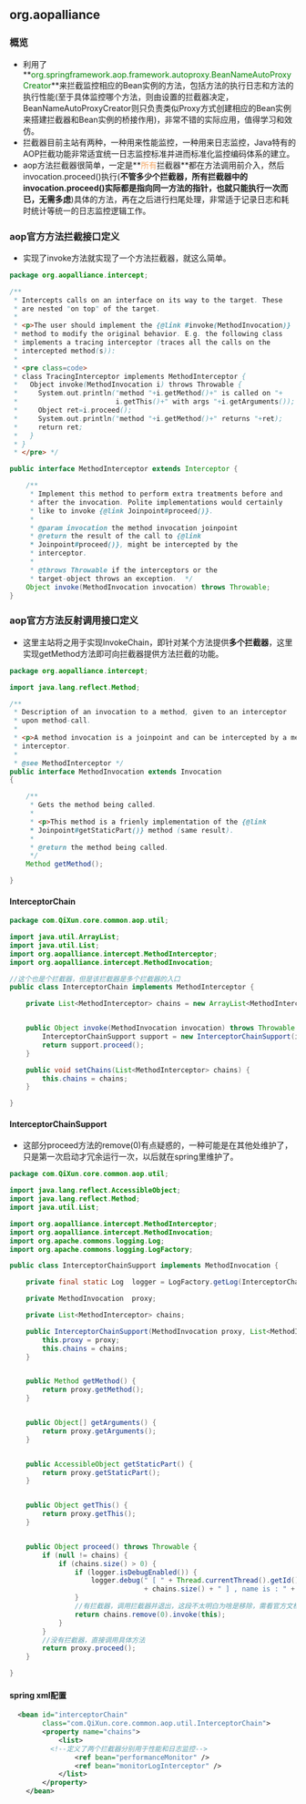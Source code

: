 ## org.aopalliance
### 概览

* 利用了**<font color=green>org.springframework.aop.framework.autoproxy.BeanNameAutoProxyCreator</font>**来拦截监控相应的Bean实例的方法，包括方法的执行日志和方法的执行性能(至于具体监控哪个方法，则由设置的拦截器决定，BeanNameAutoProxyCreator则只负责类似Proxy方式创建相应的Bean实例来搭建拦截器和Bean实例的桥接作用)，非常不错的实际应用，值得学习和效仿。
* 拦截器目前主站有两种，一种用来性能监控，一种用来日志监控，Java特有的AOP拦截功能非常适宜统一日志监控标准并进而标准化监控编码体系的建立。
* aop方法拦截器很简单，一定是**<font color=SandyBrown>所有</font>拦截器**都在方法调用前介入，然后invocation.proceed()执行(**不管多少个拦截器，所有拦截器中的invocation.proceed()实际都是指向同一方法的指针，也就只能执行一次而已，无需多虑**)具体的方法，再在之后进行扫尾处理，非常适于记录日志和耗时统计等统一的日志监控逻辑工作。

### aop官方**方法拦截接口**定义

* 实现了invoke方法就实现了一个方法拦截器，就这么简单。

```java
package org.aopalliance.intercept;

/**
 * Intercepts calls on an interface on its way to the target. These
 * are nested "on top" of the target.
 *
 * <p>The user should implement the {@link #invoke(MethodInvocation)}
 * method to modify the original behavior. E.g. the following class
 * implements a tracing interceptor (traces all the calls on the
 * intercepted method(s)):
 *
 * <pre class=code>
 * class TracingInterceptor implements MethodInterceptor {
 *   Object invoke(MethodInvocation i) throws Throwable {
 *     System.out.println("method "+i.getMethod()+" is called on "+
 *                        i.getThis()+" with args "+i.getArguments());
 *     Object ret=i.proceed();
 *     System.out.println("method "+i.getMethod()+" returns "+ret);
 *     return ret;
 *   }
 * }
 * </pre> */

public interface MethodInterceptor extends Interceptor {

    /**
     * Implement this method to perform extra treatments before and
     * after the invocation. Polite implementations would certainly
     * like to invoke {@link Joinpoint#proceed()}.
     *
     * @param invocation the method invocation joinpoint
     * @return the result of the call to {@link
     * Joinpoint#proceed()}, might be intercepted by the
     * interceptor.
     *
     * @throws Throwable if the interceptors or the
     * target-object throws an exception.  */
    Object invoke(MethodInvocation invocation) throws Throwable;
}
```

### aop官方**方法反射调用接口**定义

* 这里主站将之用于实现InvokeChain，即针对某个方法提供**多个拦截器**，这里实现getMethod方法即可向拦截器提供方法拦截的功能。

```java
package org.aopalliance.intercept;

import java.lang.reflect.Method;

/**
 * Description of an invocation to a method, given to an interceptor
 * upon method-call.
 *
 * <p>A method invocation is a joinpoint and can be intercepted by a method
 * interceptor.
 *
 * @see MethodInterceptor */
public interface MethodInvocation extends Invocation
{

    /**
     * Gets the method being called.
     *
     * <p>This method is a frienly implementation of the {@link
     * Joinpoint#getStaticPart()} method (same result).
     *
     * @return the method being called.
     */
    Method getMethod();

}
```
#### InterceptorChain

```java
package com.QiXun.core.common.aop.util;

import java.util.ArrayList;
import java.util.List;
import org.aopalliance.intercept.MethodInterceptor;
import org.aopalliance.intercept.MethodInvocation;

//这个也是个拦截器，但是该拦截器是多个拦截器的入口
public class InterceptorChain implements MethodInterceptor {

    private List<MethodInterceptor> chains = new ArrayList<MethodInterceptor>();


    public Object invoke(MethodInvocation invocation) throws Throwable {
        InterceptorChainSupport support = new InterceptorChainSupport(invocation,new ArrayList<MethodInterceptor>(chains));
        return support.proceed();
    }

    public void setChains(List<MethodInterceptor> chains) {
        this.chains = chains;
    }

}
```

#### InterceptorChainSupport

* 这部分proceed方法的remove(0)有点疑惑的，一种可能是在其他处维护了，只是第一次启动才冗余运行一次，以后就在spring里维护了。

```java
package com.QiXun.core.common.aop.util;

import java.lang.reflect.AccessibleObject;
import java.lang.reflect.Method;
import java.util.List;

import org.aopalliance.intercept.MethodInterceptor;
import org.aopalliance.intercept.MethodInvocation;
import org.apache.commons.logging.Log;
import org.apache.commons.logging.LogFactory;

public class InterceptorChainSupport implements MethodInvocation {

    private final static Log  logger = LogFactory.getLog(InterceptorChainSupport.class);

    private MethodInvocation  proxy;

    private List<MethodInterceptor> chains;

    public InterceptorChainSupport(MethodInvocation proxy, List<MethodInterceptor> chains) {
        this.proxy = proxy;
        this.chains = chains;
    }


    public Method getMethod() {
        return proxy.getMethod();
    }


    public Object[] getArguments() {
        return proxy.getArguments();
    }


    public AccessibleObject getStaticPart() {
        return proxy.getStaticPart();
    }


    public Object getThis() {
        return proxy.getThis();
    }


    public Object proceed() throws Throwable {
        if (null != chains) {
            if (chains.size() > 0) {
                if (logger.isDebugEnabled()) {
                    logger.debug(" [ " + Thread.currentThread().getId() + " ] Invoke Chanin [ "
                                 + chains.size() + " ] , name is : " + chains.get(0).getClass());
                }
                //有拦截器，调用拦截器并退出，这段不太明白为啥是移除，需看官方文档，这里的疑点就是chains清空后，下次拦截器调用进来怎么办？
                return chains.remove(0).invoke(this);
            }
        }
        //没有拦截器，直接调用具体方法
        return proxy.proceed();
    }

}
```

#### spring xml配置

```xml
  <bean id="interceptorChain"
		class="com.QiXun.core.common.aop.util.InterceptorChain">
		<property name="chains">
			<list>
          <!--定义了两个拦截器分别用于性能和日志监控-->
				<ref bean="performanceMonitor" />
				<ref bean="monitorLogInterceptor" />
			</list>
		</property>
	</bean>
```
